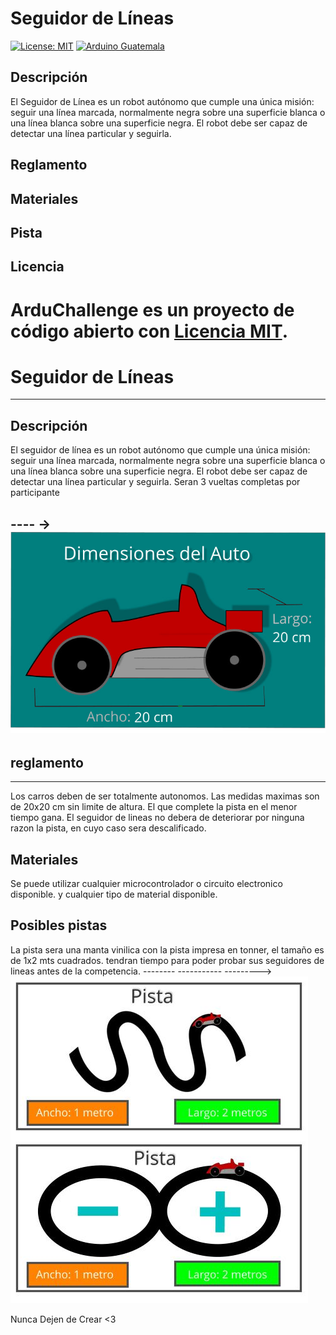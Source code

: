 
# Seguidor de Líneas

[![License: MIT](https://img.shields.io/badge/License-MIT-yellow.svg)](https://opensource.org/licenses/MIT)
[![Arduino Guatemala](https://img.shields.io/badge/Arduino-Guatemala-blue.svg)](https://www.facebook.com/ArduinoGuatemala)

## Descripción

El Seguidor de Línea es un robot autónomo que cumple una única misión: seguir una línea marcada, normalmente negra sobre una superficie blanca o una línea blanca sobre una superficie negra. El robot debe ser capaz de detectar una línea particular y seguirla.

## Reglamento

## Materiales

## Pista

## Licencia

ArduChallenge es un proyecto de código abierto con [Licencia MIT](https://opensource.org/licenses/MIT).
=======
# Seguidor de Líneas 
--------------
## Descripción

El seguidor de línea es un robot autónomo que cumple una única misión: seguir una línea marcada, normalmente negra sobre una superficie blanca o una línea blanca sobre una superficie negra. El robot debe ser capaz de detectar una línea particular y seguirla.
Seran 3 vueltas completas por participante

---- ->![](Carro1.jpg)
-------------
## reglamento
-------------------
Los carros deben de ser totalmente autonomos.
Las medidas maximas son de 20x20 cm sin limite de altura. 
El que complete la pista en el menor tiempo gana. 
El seguidor de lineas no debera de deteriorar por ninguna razon la pista, en cuyo caso sera descalificado. 

## Materiales

Se puede utilizar cualquier microcontrolador o circuito electronico disponible. 
y cualquier tipo de material disponible.

## Posibles pistas
La pista sera una manta vinilica con la pista impresa en tonner, el tamaño es de 1x2 mts cuadrados. 
tendran tiempo para poder probar sus seguidores de lineas antes de la competencia.
--------   -----------  --------->![](pista.JPG)

Nunca Dejen de Crear <3

